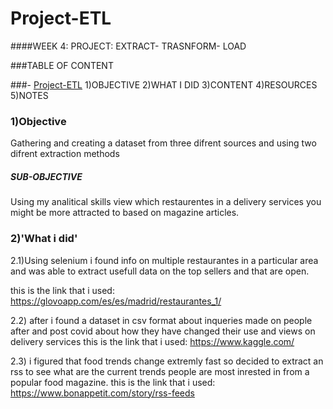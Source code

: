 # Project-ETL
####WEEK 4: PROJECT: EXTRACT- TRASNFORM- LOAD


###TABLE OF CONTENT

###- [Project-ETL](#project-etl)
1)OBJECTIVE
2)WHAT I DID
3)CONTENT
4)RESOURCES
5)NOTES

### 1)Objective
Gathering and creating a dataset from three difrent sources and using two difrent extraction methods
##### SUB-OBJECTIVE
Using my analitical skills view which restaurentes in a delivery services you might be more attracted to based on magazine articles.

### 2)'What i did'
2.1)Using selenium i found info on multiple
      restaurantes in a particular area and was able to extract usefull data on the top sellers and that are open.

this is the link that i used:
https://glovoapp.com/es/es/madrid/restaurantes_1/

2.2) after i found a dataset in csv format about inqueries made on people after and post covid about how they have changed their use and views on delivery services
this is the link that i used:
https://www.kaggle.com/

2.3) i figured that food trends change extremly fast so decided to extract an rss to see what are the current trends people are most inrested in from a popular food magazine.
this is the link that i used:
https://www.bonappetit.com/story/rss-feeds



